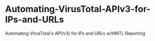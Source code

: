 # Automating-VirusTotal-APIv3-for-IPs-and-URLs
Automating VirusTotal's API(v3) for IPs and URLs w/HMTL Reporting
